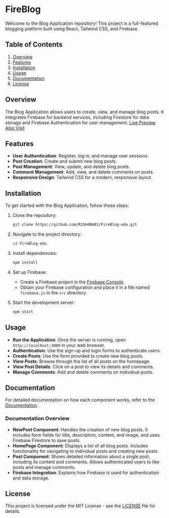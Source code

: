 # FireBlog

Welcome to the Blog Application repository! This project is a full-featured blogging platform built using React, Tailwind CSS, and Firebase.

## Table of Contents

1. [Overview](#overview)
2. [Features](#features)
3. [Installation](#installation)
4. [Usage](#usage)
5. [Documentation](#documentation)
6. [License](#license)

## Overview

The Blog Application allows users to create, view, and manage blog posts. It integrates Firebase for backend services, including Firestore for data storage and Firebase Authentication for user management. [Live Preview](https://fireblog-edu.vercel.app/)
[Also Visit](https://eightbitblog.tech)

## Features

- **User Authentication**: Register, log in, and manage user sessions.
- **Post Creation**: Create and submit new blog posts.
- **Post Management**: View, update, and delete blog posts.
- **Comment Management**: Add, view, and delete comments on posts.
- **Responsive Design**: Tailwind CSS for a modern, responsive layout.

## Installation

To get started with the Blog Application, follow these steps:

1. Clone the repository:
    ```bash
    git clone https://github.com/R1SH4BH81/FireBlog-edu.git
    ```
2. Navigate to the project directory:
    ```bash
    cd FireBlog-edu
    ```
3. Install dependencies:
    ```bash
    npm install
    ```

4. Set up Firebase:
    - Create a Firebase project in the [Firebase Console](https://console.firebase.google.com/).
    - Obtain your Firebase configuration and place it in a file named `firebase.js` in the `src` directory.

5. Start the development server:
    ```bash
    npm start
    ```

## Usage

- **Run the Application**: Once the server is running, open `http://localhost:3000` in your web browser.
- **Authentication**: Use the sign-up and login forms to authenticate users.
- **Create Posts**: Use the form provided to create new blog posts.
- **View Posts**: Browse through the list of all posts on the homepage.
- **View Post Details**: Click on a post to view its details and comments.
- **Manage Comments**: Add and delete comments on individual posts.

## Documentation

For detailed documentation on how each component works, refer to the [Documentation](https://fireblog-edu.vercel.app/docs) .

### Documentation Overview

- **NewPost Component**: Handles the creation of new blog posts. It includes form fields for title, description, content, and image, and uses Firebase Firestore to save posts.
- **HomePage Component**: Displays a list of all blog posts. Includes functionality for navigating to individual posts and creating new posts.
- **Post Component**: Shows detailed information about a single post, including its content and comments. Allows authenticated users to like posts and manage comments.
- **Firebase Integration**: Explains how Firebase is used for authentication and data storage.

## License

This project is licensed under the MIT License - see the [LICENSE](LICENSE) file for details.

